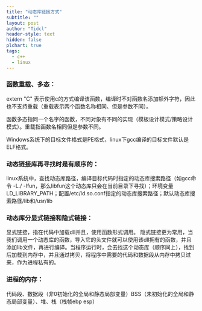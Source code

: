 ```yaml
---
title: "动态库链接方式"
subtitle: ""
layout: post
author: "Tidcl"
header-style: text
hidden: false
plchart: true
tags:
  - c++
  - linux
---
```




### 函数重载、多态：

extern "C" 表示使用c的方式编译该函数，编译时不对函数名添加额外字符，因此也不支持重载（重载表示两个函数名称相同、但是参数不同）。

函数多态指同一个名字的函数，不同对象有不同的实现（模板设计模式/策略设计模式）。重载指函数名相同但是参数不同。


Windows系统下的目标文件格式是PE格式，linux下gcc编译的目标文件默认是ELF格式。

### 动态链接库再寻找时是有顺序的：
linux系统中，查找动态库路径，编译目标代码时指定的动态库搜索路径（如gcc命令 -L./ -lfun，那么libfun这个动态库只会在当前目录下寻找）；环境变量 LD_LIBRARY_PATH；配置/etc/ld.so.conf指定的动态库搜索路径；默认动态库搜索路径/lib和/usr/lib

### 动态库分显式链接和隐式链接：
显式链接，指在代码中加载dll并且，使用函数形式调用。
隐式链接更为常用，当我们调用一个动态库的函数，导入它的头文件就可以使用该dll拥有的函数，并且添加lib文件，再进行编译。当程序运行时，会去找这个动态库（顺序同上），找到后加载到内存中，并且通过拷贝，将程序中需要的代码和数据段从内存中拷贝过来，作为进程私有的。

### 进程的内存：
代码段、数据段（非0初始化的全局和静态局部变量）BSS（未初始化的全局和静态局部变量）、堆、栈（栈帧ebp esp）